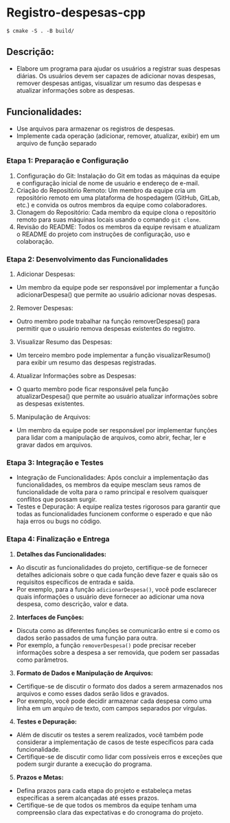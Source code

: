 # Registro-despesas-cpp

`$ cmake -S . -B build/`

## Descrição:
  - Elabore um programa para ajudar os usuários a registrar suas despesas diárias. Os usuários devem ser capazes de adicionar novas despesas, remover despesas antigas, visualizar um resumo das despesas e atualizar informações sobre as despesas.

## Funcionalidades:
  - Use arquivos para armazenar os registros de despesas.
  - Implemente cada operação (adicionar, remover, atualizar, exibir) em um arquivo de função separado

### Etapa 1: Preparação e Configuração
1. Configuração do Git: Instalação do Git em todas as máquinas da equipe e configuração
inicial de nome de usuário e endereço de e-mail.
2. Criação do Repositório Remoto: Um membro da equipe cria um repositório remoto em
uma plataforma de hospedagem (GitHub, GitLab, etc.) e convida os outros membros da
equipe como colaboradores.
3. Clonagem do Repositório: Cada membro da equipe clona o repositório remoto para suas
máquinas locais usando o comando `git clone`.
4. Revisão do README: Todos os membros da equipe revisam e atualizam o README do
projeto com instruções de configuração, uso e colaboração.

### Etapa 2: Desenvolvimento das Funcionalidades
1. Adicionar Despesas:
- Um membro da equipe pode ser responsável por implementar a função
adicionarDespesa() que permite ao usuário adicionar novas despesas.
2. Remover Despesas:
- Outro membro pode trabalhar na função removerDespesa() para permitir que o
usuário remova despesas existentes do registro.
3. Visualizar Resumo das Despesas:
- Um terceiro membro pode implementar a função visualizarResumo() para
exibir um resumo das despesas registradas.
4. Atualizar Informações sobre as Despesas:
- O quarto membro pode ficar responsável pela função atualizarDespesa() que
permite ao usuário atualizar informações sobre as despesas existentes.
5. Manipulação de Arquivos:
- Um membro da equipe pode ser responsável por implementar funções para lidar
com a manipulação de arquivos, como abrir, fechar, ler e gravar dados em
arquivos.

### Etapa 3: Integração e Testes
- Integração de Funcionalidades: Após concluir a implementação das funcionalidades, os
membros da equipe mesclam seus ramos de funcionalidade de volta para o ramo
principal e resolvem quaisquer conflitos que possam surgir.
- Testes e Depuração: A equipe realiza testes rigorosos para garantir que todas as
funcionalidades funcionem conforme o esperado e que não haja erros ou bugs no
código.

### Etapa 4: Finalização e Entrega

1. **Detalhes das Funcionalidades:**
- Ao discutir as funcionalidades do projeto, certifique-se de fornecer detalhes adicionais sobre
o que cada função deve fazer e quais são os requisitos específicos de entrada e saída.
- Por exemplo, para a função `adicionarDespesa()`, você pode esclarecer quais informações o
usuário deve fornecer ao adicionar uma nova despesa, como descrição, valor e data.
2. **Interfaces de Funções:**
- Discuta como as diferentes funções se comunicarão entre si e como os dados serão
passados de uma função para outra.
- Por exemplo, a função `removerDespesa()` pode precisar receber informações sobre a
despesa a ser removida, que podem ser passadas como parâmetros.
3. **Formato de Dados e Manipulação de Arquivos:**
- Certifique-se de discutir o formato dos dados a serem armazenados nos arquivos e como
esses dados serão lidos e gravados.
- Por exemplo, você pode decidir armazenar cada despesa como uma linha em um arquivo de
texto, com campos separados por vírgulas.
4. **Testes e Depuração:**
- Além de discutir os testes a serem realizados, você também pode considerar a
implementação de casos de teste específicos para cada funcionalidade.
- Certifique-se de discutir como lidar com possíveis erros e exceções que podem surgir
durante a execução do programa.
5. **Prazos e Metas:**
- Defina prazos para cada etapa do projeto e estabeleça metas específicas a serem
alcançadas até esses prazos.
- Certifique-se de que todos os membros da equipe tenham uma compreensão clara das
expectativas e do cronograma do projeto.
